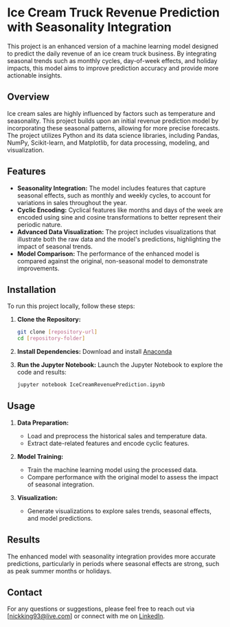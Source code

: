# Ice Cream Truck Revenue Prediction with Seasonality Integration

This project is an enhanced version of a machine learning model designed to predict the daily revenue of an ice cream truck business. By integrating seasonal trends such as monthly cycles, day-of-week effects, and holiday impacts, this model aims to improve prediction accuracy and provide more actionable insights.

## Overview

Ice cream sales are highly influenced by factors such as temperature and seasonality. This project builds upon an initial revenue prediction model by incorporating these seasonal patterns, allowing for more precise forecasts. The project utilizes Python and its data science libraries, including Pandas, NumPy, Scikit-learn, and Matplotlib, for data processing, modeling, and visualization.

## Features

- **Seasonality Integration:** The model includes features that capture seasonal effects, such as monthly and weekly cycles, to account for variations in sales throughout the year.
- **Cyclic Encoding:** Cyclical features like months and days of the week are encoded using sine and cosine transformations to better represent their periodic nature.
- **Advanced Data Visualization:** The project includes visualizations that illustrate both the raw data and the model's predictions, highlighting the impact of seasonal trends.
- **Model Comparison:** The performance of the enhanced model is compared against the original, non-seasonal model to demonstrate improvements.

## Installation

To run this project locally, follow these steps:

1. **Clone the Repository:**
   ```bash
   git clone [repository-url]
   cd [repository-folder]
   ```

2. **Install Dependencies:**
   Download and install [Anaconda](https://www.anaconda.com/download)

3. **Run the Jupyter Notebook:**
   Launch the Jupyter Notebook to explore the code and results:
   ```bash
   jupyter notebook IceCreamRevenuePrediction.ipynb
   ```

## Usage

1. **Data Preparation:**
   - Load and preprocess the historical sales and temperature data.
   - Extract date-related features and encode cyclic features.

2. **Model Training:**
   - Train the machine learning model using the processed data.
   - Compare performance with the original model to assess the impact of seasonal integration.

3. **Visualization:**
   - Generate visualizations to explore sales trends, seasonal effects, and model predictions.

## Results

The enhanced model with seasonality integration provides more accurate predictions, particularly in periods where seasonal effects are strong, such as peak summer months or holidays.

## Contact

For any questions or suggestions, please feel free to reach out via [nickking93@live.com] or connect with me on [LinkedIn](www.linkedin.com/in/rnking93).